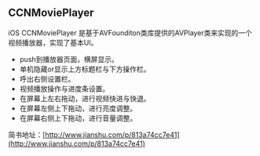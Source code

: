 ## CCNMoviePlayer
iOS CCNMoviePlayer 是基于AVFounditon类库提供的AVPlayer类来实现的一个视频播放器，实现了基本UI。  


* push到播放器页面，横屏显示。
* 单机隐藏or显示上方标题栏与下方操作栏。
* 呼出右侧设置栏。
* 视频播放操作与进度条设置。
* 在屏幕上左右拖动，进行视频快进与快退。
* 在屏幕左侧上下拖动，进行亮度调整。
* 在屏幕右侧上下拖动，进行音量调整。

简书地址：[http://www.jianshu.com/p/813a74cc7e41](http://www.jianshu.com/p/813a74cc7e41)
